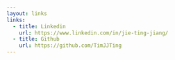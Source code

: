 ```yaml
---
layout: links
links:
  - title: Linkedin
    url: https://www.linkedin.com/in/jie-ting-jiang/
  - title: Github
    url: https://github.com/TimJJTing
---
```

